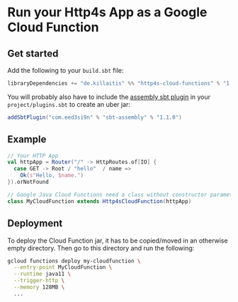 # Run your Http4s App as a Google Cloud Function

## Get started
Add the following to your `build.sbt` file:
```sbt
libraryDependencies += "de.killaitis" %% "http4s-cloud-functions" % "1.0"
```

You will probably also have to include the [assembly sbt plugin](https://github.com/sbt/sbt-assembly) in your `project/plugins.sbt` to create an uber jar: 

```sbt
addSbtPlugin("com.eed3si9n" % "sbt-assembly" % "1.1.0")
```

## Example
```scala
// Your HTTP App
val httpApp = Router("/" -> HttpRoutes.of[IO] {
  case GET -> Root / "hello"  / name =>
    Ok(s"Hello, $name.")
}).orNotFound

// Google Java Cloud Functions need a class without constructor parameters as an entry point.
class MyCloudFunction extends Http4sCloudFunction(httpApp)
```

## Deployment
To deploy the Cloud Function jar, it has to be copied/moved in an otherwise empty directory. Then go to this directory
and run the following:
```bash
gcloud functions deploy my-cloudfunction \
  --entry-point MyCloudFunction \
  --runtime java11 \
  --trigger-http \
  --memory 128MB \
  ...
```
